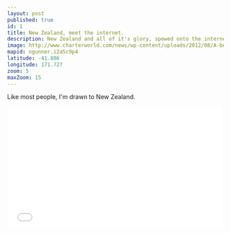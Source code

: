 ```yaml
---
layout: post
published: true
id: 1
title: New Zealand, meet the internet.
description: New Zealand and all of it's glory, spewed onto the internet!
image: http://www.charterworld.com/news/wp-content/uploads/2012/08/A-beautiful-yacht-charter-destination-New-Zealand.jpg
mapid: ngunner.i2a5c9p4
latitude: -41.886
longitude: 171.727
zoom: 5
maxZoom: 15
---
```

Like most people, I'm drawn to New Zealand.

<iframe src="//player.vimeo.com/video/62980495?title=0&amp;byline=0&amp;portrait=0" width="500" height="281" frameborder="0" webkitallowfullscreen mozallowfullscreen allowfullscreen></iframe>